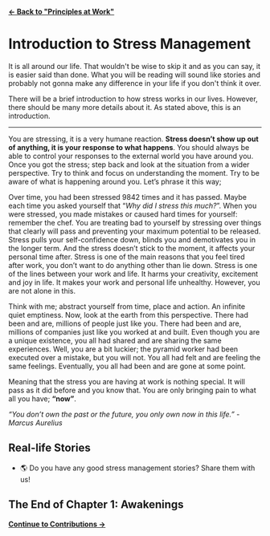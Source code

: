 [**← Back to "Principles at Work"**](principles_at_work.md)

# Introduction to Stress Management

It is all around our life. That wouldn't be wise to skip it and as you can say, it is easier said than done. What you will be reading will sound like stories and probably not gonna make any difference in your life if you don't think it over.

There will be a brief introduction to how stress works in our lives. However, there should be many more details about it. As stated above, this is an introduction.

---

You are stressing, it is a very humane reaction. **Stress doesn’t show up out of anything, it is your response to what happens**. You should always be able to control your responses to the external world you have around you. Once you got the stress; step back and look at the situation from a wider perspective. Try to think and focus on understanding the moment. Try to be aware of what is happening around you. Let’s phrase it this way;

Over time, you had been stressed 9842 times and it has passed. Maybe each time you asked yourself that “_Why did I stress this much?_”. When you were stressed, you made mistakes or caused hard times for yourself: remember the chef. You are treating bad to yourself by stressing over things that clearly will pass and preventing your maximum potential to be released. Stress pulls your self-confidence down, blinds you and demotivates you in the longer term. And the stress doesn’t stick to the moment, it affects your personal time after. Stress is one of the main reasons that you feel tired after work, you don’t want to do anything other than lie down. Stress is one of the lines between your work and life. It harms your creativity, excitement and joy in life. It makes your work and personal life unhealthy. However, you are not alone in this.

Think with me; abstract yourself from time, place and action. An infinite quiet emptiness. Now, look at the earth from this perspective. There had been and are, millions of people just like you. There had been and are, millions of companies just like you worked at and built. Even though you are a unique existence, you all had shared and are sharing the same experiences. Well, you are a bit luckier; the pyramid worker had been executed over a mistake, but you will not. You all had felt and are feeling the same feelings. Eventually, you all had been and are gone at some point.

Meaning that the stress you are having at work is nothing special. It will pass as it did before and you know that. You are only bringing pain to what all you have; **“now”**.

_“You don’t own the past or the future, you only own now in this life.”_ - _Marcus Aurelius_

## Real-life Stories

- 🌎 Do you have any good stress management stories? Share them with us!

## The End of Chapter 1: Awakenings

[**Continue to Contributions →**](../../common/contributions.md)
